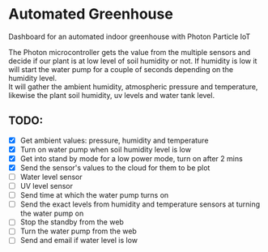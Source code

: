 # Automated Greenhouse

Dashboard for an automated indoor greenhouse with Photon Particle IoT   

The Photon microcontroller gets the value from the multiple sensors and decide if our plant is at low level of soil humidity or not. If humidity is low it will start the water pump for a couple of seconds depending on the humidity level.   
It will gather the ambient humidity, atmospheric pressure and temperature, likewise the plant soil humidity, uv levels and water tank level.


## TODO:
- [x] Get ambient values: pressure, humidity and temperature
- [x] Turn on water pump when soil humidity level is low  
- [x] Get into stand by mode for a low power mode, turn on after 2 mins  
- [x] Send the sensor's values to the cloud for them to be plot 
- [ ] Water level sensor
- [ ] UV level sensor
- [ ] Send time at which the water pump turns on
- [ ] Send the exact levels from humidity and temperature sensors at turning the water pump on  
- [ ] Stop the standby from the web
- [ ] Turn the water pump from the web 
- [ ] Send and email if water level is low
